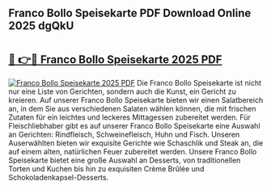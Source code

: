 ## Franco Bollo Speisekarte PDF Download Online 2025 dgQkU

# <h2><a href="http://gc5z43.nevu.top/?p=Franco+Bollo+Speisekarte">🔗 👉🔴 Franco Bollo Speisekarte 2025 PDF</a></h2>

[![Franco Bollo Speisekarte 2025 PDF](https://i.imgur.com/dBaPXMq.png)](http://gc5z43.nevu.top/?p=Franco+Bollo+Speisekarte)
Die Franco Bollo Speisekarte ist nicht nur eine Liste von Gerichten, sondern auch die Kunst, ein Gericht zu kreieren. Auf unserer Franco Bollo Speisekarte bieten wir einen Salatbereich an, in dem Sie aus verschiedenen Salaten wählen können, die mit frischen Zutaten für ein leichtes und leckeres Mittagessen zubereitet werden. Für Fleischliebhaber gibt es auf unserer Franco Bollo Speisekarte eine Auswahl an Gerichten: Rindfleisch, Schweinefleisch, Huhn und Fisch. Unseren Auserwählten bieten wir exquisite Gerichte wie Schaschlik und Steak an, die auf einem alten, natürlichen Feuer zubereitet werden. Unsere Franco Bollo Speisekarte bietet eine große Auswahl an Desserts, von traditionellen Torten und Kuchen bis hin zu exquisiten Crème Brûlée und Schokoladenkapsel-Desserts.
